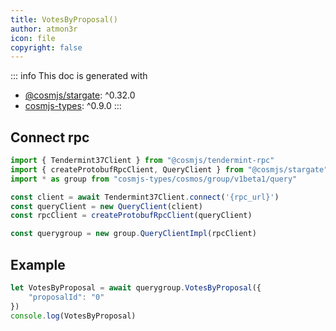 ```yaml
---
title: VotesByProposal()
author: atmon3r
icon: file
copyright: false
---
```


::: info
This doc is generated with 
- [@cosmjs/stargate](https://www.npmjs.com/package/@cosmjs/stargate): ^0.32.0
- [cosmjs-types](https://www.npmjs.com/package/cosmjs-types): ^0.9.0
:::
   
## Connect rpc

```js
import { Tendermint37Client } from "@cosmjs/tendermint-rpc"
import { createProtobufRpcClient, QueryClient } from "@cosmjs/stargate"
import * as group from "cosmjs-types/cosmos/group/v1beta1/query"

const client = await Tendermint37Client.connect('{rpc_url}')
const queryClient = new QueryClient(client)
const rpcClient = createProtobufRpcClient(queryClient)

const querygroup = new group.QueryClientImpl(rpcClient)
```

## Example
```js
let VotesByProposal = await querygroup.VotesByProposal({
    "proposalId": "0"
})
console.log(VotesByProposal)
```
   
